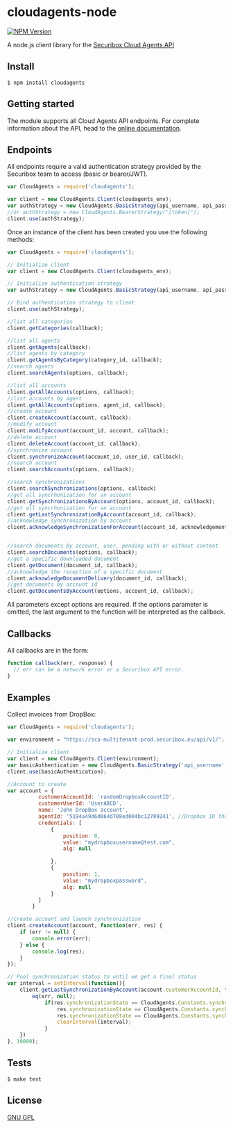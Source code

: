 cloudagents-node
==============
[![NPM Version][npm-image]][npm-url]

A node.js client library for the [Securibox Cloud Agents API][1]

## Install
```console
$ npm install cloudagents
```

## Getting started
The module supports all Cloud Agents API endpoints. For complete information about the API, head to the [online documentation][2].

## Endpoints

All endpoints require a valid authentication strategy provided by the Securibox team to access (basic or bearer/JWT).

```javascript
var CloudAgents = require('cloudagents');

var client = new CloudAgents.Client(cloudagents_env);
var authStrategy = new CloudAgents.BasicStrategy(api_username, api_password);
//or authStrategy = new CloudAgents.BearerStrategy("[token]");
client.use(authStrategy);

```

Once an instance of the client has been created you use the following methods:
```javascript
var CloudAgents = require('cloudagents');

// Initialize client
var client = new CloudAgents.Client(cloudagents_env);

// Initialize authentication strategy
var authStrategy = new CloudAgents.BasicStrategy(api_username, api_password);

// Bind authentication strategy to client
client.use(authStrategy);

//list all categories
client.getCategories(callback);

//list all agents
client.getAgents(callback);
//list agents by category
client.getAgentsByCategory(category_id, callback);
//search agents
client.searchAgents(options, callback);

//list all accounts
client.getAllAccounts(options, callback);
//list accounts by agent
client.getAllAccounts(options, agent_id, callback);
//create account
client.createAccount(account, callback);
//modify account
client.modifyAccount(account_id, account, callback);
//delete account
client.deleteAccount(account_id, callback);
//synchronize account
client.synchronizeAccount(account_id, user_id, callback);
//search account
client.searchAccounts(options, callback);

//search synchronizations
client.searchSynchronizations(options, callback)
//get all syncrhonization for an account
client.getSynchronizationsByAccount(options, account_id, callback);
//get all syncrhonization for an account
client.getLastSynchronizationByAccount(account_id, callback);
//acknowledge synchronization by account
client.acknowledgeSynchronizationForAccount(account_id, acknowledgement, callback);


//search documents by account, user, pending with or without content
client.searchDocuments(options, callback);
//get a specific downloaded document
client.getDocument(document_id, callback);
//acknowledge the reception of a specific document
client.acknowledgeDocumentDelivery(document_id, callback);
//get documents by account id
client.getDocumentsByAccount(options, account_id, callback);

```

All parameters except options are required. If the options parameter is omitted, the last argument to the function will be interpreted as the callback.


## Callbacks

All callbacks are in the form:
```javascript
function callback(err, response) {
  // err can be a network error or a Securibox API error.
}
```

## Examples
Collect invoices from DropBox:

```javascript
var CloudAgents = require('cloudagents');

var environment = "https://sca-multitenant-prod.securibox.eu/api/v1/";

// Initialize client
var client = new CloudAgents.Client(environment);
var basicAuthentication = new CloudAgents.BasicStrategy('api_username', 'api_password');
client.use(basicAuthentication);

//Account to create
var account = {
          customerAccountId: 'randomDropboxAccountID',
          customerUserId: 'UserABCD',
          name: 'John DropBox account',
          agentId: '5194a49d6d064d708ed004bc12709241', //Dropbox ID that you can get by listing all available agents
          credentials: [
              {
                  position: 0,
                  value: "mydropboxusername@test.com",
                  alg: null

              },
              {
                  position: 1,
                  value: "mydropboxpassword",
                  alg: null
              }
          ]  
        }

//Create account and launch synchronization
client.createAccount(account, function(err, res) {
    if (err != null) {
        console.error(err);
    } else {
        console.log(res);
    }
});

// Pool synchronization status to until we get a final status
var interval = setInterval(function(){
    client.getLastSynchronizationByAccount(account.customerAccountId, function(err, res){            
        eq(err, null);
			if(res.synchronizationState == CloudAgents.Constants.synchronizationState.PendingAcknowledgement ||
				res.synchronizationState == CloudAgents.Constants.synchronizationState.Completed ||
				res.synchronizationState == CloudAgents.Constants.synchronizationState.ReportFailed){
                clearInterval(interval);
            }
    })
}, 10000);
```

## Tests

```console
$ make test
```

## License
[GNU GPL][3]

[1]: https://sca.securibox.eu
[2]: https://sca.securibox.eu/doc.html
[3]: https://github.com/Securibox/cloudagents-node/blob/master/LICENSE
[npm-image]: https://img.shields.io/badge/npm-0.0.1-brightgreen.svg
[npm-url]: https://npmjs.org/package/cloudagents